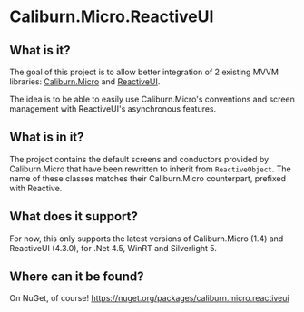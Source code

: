 # Caliburn.Micro.ReactiveUI

## What is it?

The goal of this project is to allow better integration of 2 existing MVVM libraries: [Caliburn.Micro](http://caliburnmicro.codeplex.com/) and [ReactiveUI](http://www.reactiveui.net/).

The idea is to be able to easily use Caliburn.Micro's conventions and  screen management with ReactiveUI's asynchronous features.

## What is in it?

The project contains the default screens and conductors provided by Caliburn.Micro that have been rewritten to inherit from `ReactiveObject`. The name of these classes matches their Caliburn.Micro counterpart,  prefixed with Reactive.

## What does it support?

For now, this only supports the latest versions of Caliburn.Micro (1.4) and ReactiveUI (4.3.0), for .Net 4.5, WinRT and Silverlight 5.

## Where can it be found?

On NuGet, of course! https://nuget.org/packages/caliburn.micro.reactiveui

